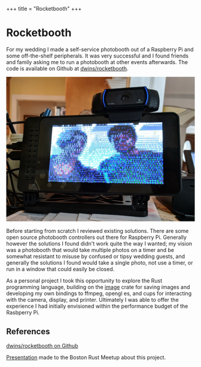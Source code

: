 +++
title = "Rocketbooth"
+++

# Rocketbooth

For my wedding I made a self-service photobooth out of a Raspberry Pi and some off-the-shelf peripherals.
It was very successful and I found friends and family asking me to run a photobooth at other events afterwards.
The code is available on Github at [dwins/rocketbooth](https://github.com/dwins/rocketbooth).

![My photobooth prototype](prototype.jpg)

Before starting from scratch I reviewed existing solutions.
There are some open source photobooth controllers out there for Raspberry Pi.
Generally however the solutions I found didn't work quite the way I wanted; my vision was a photobooth that would take multiple photos on a timer and be somewhat resistant to misuse by confused or tipsy wedding guests, and generally the solutions I found would take a single photo, not use a timer, or run in a window that could easily be closed.

As a personal project I took this opportunity to explore the Rust programming language, building on the [image](https://crates.io/crates/image) crate for saving images and developing my own bindings to ffmpeg, opengl es, and cups for interacting with the camera,  display, and printer.
Ultimately I was able to offer the experience I had initially envisioned within the performance budget of the Rasbperry Pi.

## References

[dwins/rocketbooth on Github](https://github.com/dwins/rocketbooth)

[Presentation](rocketbooth-boston-rust.pdf) made to the Boston Rust Meetup about this project.